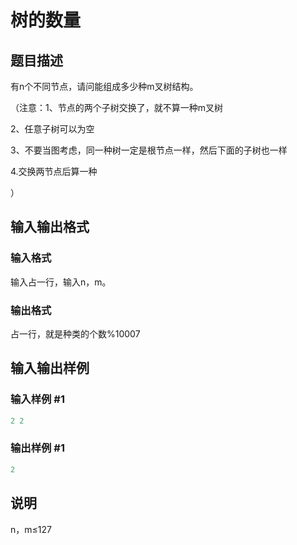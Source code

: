 # 树的数量

## 题目描述

有n个不同节点，请问能组成多少种m叉树结构。

（注意：1、节点的两个子树交换了，就不算一种m叉树

2、任意子树可以为空

3、不要当图考虑，同一种树一定是根节点一样，然后下面的子树也一样

4.交换两节点后算一种

）

## 输入输出格式

### 输入格式

输入占一行，输入n，m。

### 输出格式

占一行，就是种类的个数%10007

## 输入输出样例

### 输入样例 #1

```cpp
2 2
```


### 输出样例 #1

```cpp
2
```


## 说明

n，m≤127

